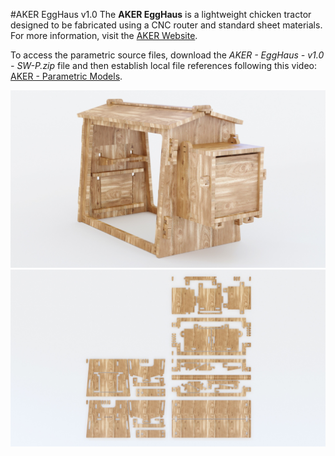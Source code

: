 #AKER EggHaus v1.0
The **AKER EggHaus** is a lightweight chicken tractor designed to be fabricated using a CNC router and standard sheet materials. For more information, visit the [AKER Website](http://www.akerkits.com).

To access the parametric source files, download the *AKER - EggHaus - v1.0 - SW-P.zip* file and then establish local file references following this video: [AKER - Parametric Models](https://www.youtube.com/watch?v=Ewdrlv4nSA0).

![EggHaus](https://github.com/AKERKits/EggHaus/blob/master/Images/AKER%20-%20EggHaus%20-%20v1.0%20-%20Assembly%20Cropped.jpg?raw=true)
![EggHaus](https://github.com/AKERKits/EggHaus/blob/master/Images/AKER%20-%20EggHaus%20-%20v1.0%20-%20Nesting%20Cropped.jpg?raw=true)


